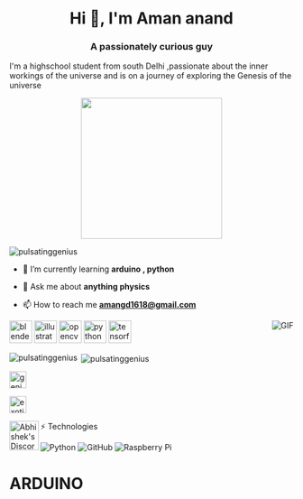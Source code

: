 <h1 align="center">Hi 👋, I'm Aman anand</h1>

<h3 align="center">A passionately curious guy</h3>
I'm a highschool student from south Delhi ,passionate about the inner workings of the universe and is on a journey of exploring the Genesis of the universe

<p align="center">
  <img width="250" src="https://media.giphy.com/media/jIgXf4hgbHCeKiXpvt/giphy.gif">
</p>

<p align="left"> <img src="https://komarev.com/ghpvc/?username=pulsatinggenius" alt="pulsatinggenius" /> </p>

- 🌱 I’m currently learning **arduino , python**

- 💬 Ask me about **anything physics**

- 📫 How to reach me **amangd1618@gmail.com**

<img align="right" alt="GIF" src="https://media.giphy.com/media/836HiJc7pgzy8iNXCn/giphy.gif" />

<p align="left"><img src="https://download.blender.org/branding/community/blender_community_badge_white.svg" alt="blender" width="40" height="40"/> <img src="https://www.vectorlogo.zone/logos/adobe_illustrator/adobe_illustrator-icon.svg" alt="illustrator" width="40" height="40"/> <img src="https://www.vectorlogo.zone/logos/opencv/opencv-icon.svg" alt="opencv" width="40" height="40"/> <img src="https://devicons.github.io/devicon/devicon.git/icons/python/python-original.svg" alt="python" width="40" height="40"/> <img src="https://www.vectorlogo.zone/logos/tensorflow/tensorflow-icon.svg" alt="tensorflow" width="40" height="40"/></p><p><img align="left" src="https://github-readme-stats.vercel.app/api/top-langs/?username=pulsatinggenius&layout=compact&hide=html" alt="pulsatinggenius" /></p>


<p>&nbsp;<img align="center" src="https://github-readme-stats.vercel.app/api?username=pulsatinggenius&show_icons=true&theme=dracula" alt="pulsatinggenius" /></p>



<p align="center">

<a href="https://twitter.com/geniuspulsating" target="blank"><img align="center" src="https://cdn.jsdelivr.net/npm/simple-icons@3.0.1/icons/twitter.svg" alt="geniuspulsating" height="30" width="30" /></a>

<a href="https://instagram.com/quellcrist_.falconer" target="blank"><img align="center" src="https://cdn.jsdelivr.net/npm/simple-icons@3.0.1/icons/instagram.svg" alt="exotic_hadron3" height="30" width="30" /></a>

<a href="https://discord.gg/yC6Hwvk">
  <img align="left" alt="Abhishek's Discord" width="52px" src="https://cdn.jsdelivr.net/npm/simple-icons@v3/icons/discord.svg" />
</a>

</p>
⚡ Technologies


![Python](https://img.shields.io/badge/-Python-black?style=flat-square&logo=Python)
![GitHub](https://img.shields.io/badge/-GitHub-181717?style=flat-square&logo=github)
![Raspberry Pi](https://img.shields.io/badge/-Raspberry%20Pi-C51A4A?style=flat-square&logo=Raspberry-Pi)

# ARDUINO

